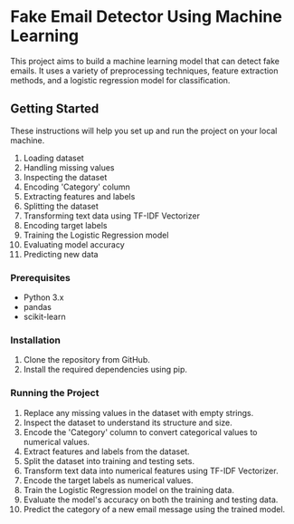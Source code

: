 # Fake Email Detector Using Machine Learning

This project aims to build a machine learning model that can detect fake emails. It uses a variety of preprocessing techniques, feature extraction methods, and a logistic regression model for classification.

## Getting Started

These instructions will help you set up and run the project on your local machine.
1. Loading dataset
2. Handling missing values
3. Inspecting the dataset
4. Encoding 'Category' column
5. Extracting features and labels
6. Splitting the dataset
7. Transforming text data using TF-IDF Vectorizer
8. Encoding target labels
9. Training the Logistic Regression model
10. Evaluating model accuracy
11. Predicting new data


### Prerequisites

- Python 3.x
- pandas
- scikit-learn

### Installation

1. Clone the repository from GitHub.
2. Install the required dependencies using pip.

### Running the Project

1. Replace any missing values in the dataset with empty strings.
2. Inspect the dataset to understand its structure and size.
3. Encode the 'Category' column to convert categorical values to numerical values.
4. Extract features and labels from the dataset.
5. Split the dataset into training and testing sets.
6. Transform text data into numerical features using TF-IDF Vectorizer.
7. Encode the target labels as numerical values.
8. Train the Logistic Regression model on the training data.
9. Evaluate the model's accuracy on both the training and testing data.
10. Predict the category of a new email message using the trained model.

